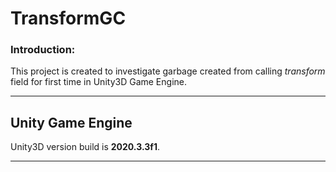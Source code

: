 # TransformGC
### Introduction:
This project is created to investigate garbage created from calling _transform_ field for first time in Unity3D Game Engine.
***
## Unity Game Engine
Unity3D version build is **2020.3.3f1**.
***
